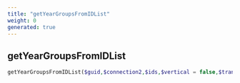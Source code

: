 ```yaml
---
title: "getYearGroupsFromIDList"
weight: 0
generated: true
---
```


## getYearGroupsFromIDList



```php
getYearGroupsFromIDList($guid,$connection2,$ids,$vertical = false,$translated = true )
```





